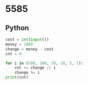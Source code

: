 # 5585

## Python

```python
cost = int(input())
money = 1000
change = money - cost
cnt = 0

for i in (500, 100, 50, 10, 5, 1):
    cnt += change // i
    change %= i
print(cnt)
```
